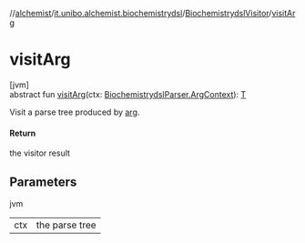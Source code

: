 //[alchemist](../../../index.md)/[it.unibo.alchemist.biochemistrydsl](../index.md)/[BiochemistrydslVisitor](index.md)/[visitArg](visit-arg.md)

# visitArg

[jvm]\
abstract fun [visitArg](visit-arg.md)(ctx: [BiochemistrydslParser.ArgContext](../-biochemistrydsl-parser/-arg-context/index.md)): [T](../../it.unibo.alchemist.model.implementations.environments/-limited-continuos2-d/index.md)

Visit a parse tree produced by [arg](../-biochemistrydsl-parser/arg.md).

#### Return

the visitor result

## Parameters

jvm

| | |
|---|---|
| ctx | the parse tree |
